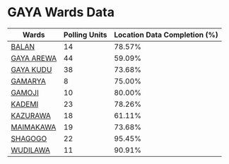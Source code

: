 
# GAYA Wards Data

| Wards | Polling Units | Location Data Completion (%) |
| ---- | ----- | ------- |
| [BALAN](./wards/4509-balan) | 14 | 78.57% |
| [GAYA AREWA](./wards/4510-gaya-arewa) | 44 | 59.09% |
| [GAYA KUDU](./wards/4511-gaya-kudu) | 38 | 73.68% |
| [GAMARYA](./wards/4512-gamarya) | 8 | 75.00% |
| [GAMOJI](./wards/4513-gamoji) | 10 | 80.00% |
| [KADEMI](./wards/4514-kademi) | 23 | 78.26% |
| [KAZURAWA](./wards/4515-kazurawa) | 18 | 61.11% |
| [MAIMAKAWA](./wards/4516-maimakawa) | 19 | 73.68% |
| [SHAGOGO](./wards/4517-shagogo) | 22 | 95.45% |
| [WUDILAWA](./wards/4518-wudilawa) | 11 | 90.91% |




